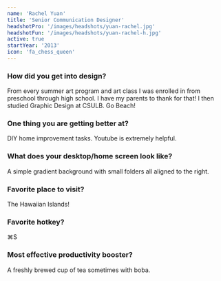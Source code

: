 ```yaml
---
name: 'Rachel Yuan'
title: 'Senior Communication Designer'
headshotPro: '/images/headshots/yuan-rachel.jpg'
headshotFun: '/images/headshots/yuan-rachel-h.jpg'
active: true
startYear: '2013'
icon: 'fa_chess_queen'
---
```


### How did you get into design?

From every summer art program and art class I was enrolled in from preschool through high school. I have my parents to thank for that! I then studied Graphic Design at CSULB. Go Beach!

### One thing you are getting better at?

DIY home improvement tasks. Youtube is extremely helpful.

### What does your desktop/home screen look like?

A simple gradient background with small folders all aligned to the right.

### Favorite place to visit?

The Hawaiian Islands!

### Favorite hotkey?

⌘S

### Most effective productivity booster?

A freshly brewed cup of tea sometimes with boba.
